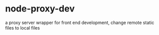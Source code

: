 # node-proxy-dev
a proxy server wrapper for front end development, change remote static files to local files
